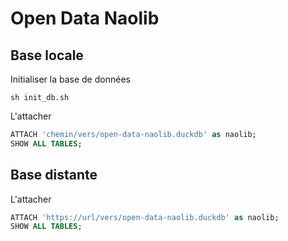 # Open Data Naolib

## Base locale

Initialiser la base de données

```shell
sh init_db.sh
```

L'attacher

```sql
ATTACH 'chemin/vers/open-data-naolib.duckdb' as naolib;
SHOW ALL TABLES;
```

## Base distante

L'attacher

```sql
ATTACH 'https://url/vers/open-data-naolib.duckdb' as naolib;
SHOW ALL TABLES;
```
